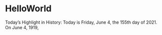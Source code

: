 # HelloWorld
Today’s Highlight in History:
Today is Friday, June 4, the 155th day of 2021.
On June 4, 1919, 